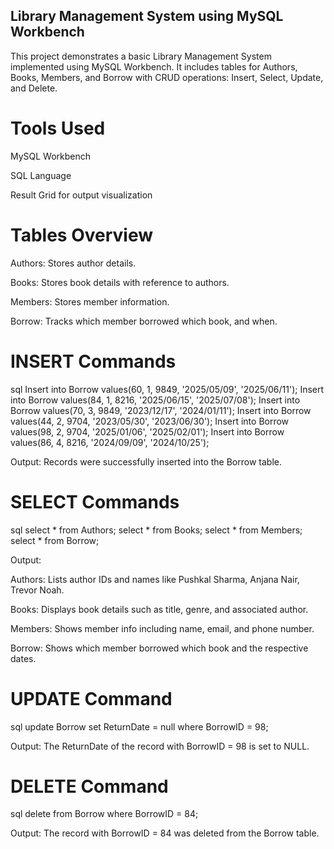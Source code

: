 ## Library Management System using MySQL Workbench
This project demonstrates a basic Library Management System implemented using MySQL Workbench. It includes tables for Authors, Books, Members, and Borrow with CRUD operations: Insert, Select, Update, and Delete.

# Tools Used
MySQL Workbench

SQL Language

Result Grid for output visualization

# Tables Overview
Authors: Stores author details.

Books: Stores book details with reference to authors.

Members: Stores member information.

Borrow: Tracks which member borrowed which book, and when.

# INSERT Commands
sql
Insert into Borrow values(60, 1, 9849, '2025/05/09', '2025/06/11');
Insert into Borrow values(84, 1, 8216, '2025/06/15', '2025/07/08');
Insert into Borrow values(70, 3, 9849, '2023/12/17', '2024/01/11');
Insert into Borrow values(44, 2, 9704, '2023/05/30', '2023/06/30');
Insert into Borrow values(98, 2, 9704, '2025/01/06', '2025/02/01');
Insert into Borrow values(86, 4, 8216, '2024/09/09', '2024/10/25');

Output: Records were successfully inserted into the Borrow table.

# SELECT Commands
sql
select * from Authors;
select * from Books;
select * from Members;
select * from Borrow;

Output:

Authors: Lists author IDs and names like Pushkal Sharma, Anjana Nair, Trevor Noah.

Books: Displays book details such as title, genre, and associated author.

Members: Shows member info including name, email, and phone number.

Borrow: Shows which member borrowed which book and the respective dates.

# UPDATE Command
sql
update Borrow set ReturnDate = null where BorrowID = 98;

Output: The ReturnDate of the record with BorrowID = 98 is set to NULL.

# DELETE Command
sql
delete from Borrow where BorrowID = 84;

Output: The record with BorrowID = 84 was deleted from the Borrow table.
